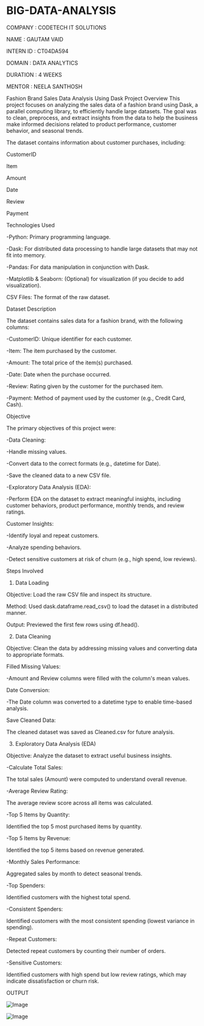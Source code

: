 # BIG-DATA-ANALYSIS

COMPANY : CODETECH IT SOLUTIONS

NAME : GAUTAM VAID

INTERN ID : CT04DA594

DOMAIN : DATA ANALYTICS

DURATION : 4 WEEKS

MENTOR : NEELA SANTHOSH

Fashion Brand Sales Data Analysis Using Dask
Project Overview
This project focuses on analyzing the sales data of a fashion brand using Dask, a parallel computing library, to efficiently handle large datasets. The goal was to clean, preprocess, and extract insights from the data to help the business make informed decisions related to product performance, customer behavior, and seasonal trends.

The dataset contains information about customer purchases, including:

CustomerID

Item 

Amount

Date  

Review 

Payment 

Technologies Used

-Python: Primary programming language.

-Dask: For distributed data processing to handle large datasets that may not fit into memory.

-Pandas: For data manipulation in conjunction with Dask.

-Matplotlib & Seaborn: (Optional) for visualization (if you decide to add visualization).

CSV Files: The format of the raw dataset.

Dataset Description

The dataset contains sales data for a fashion brand, with the following columns:

-CustomerID: Unique identifier for each customer.

-Item: The item purchased by the customer.

-Amount: The total price of the item(s) purchased.

-Date: Date when the purchase occurred.

-Review: Rating given by the customer for the purchased item.

-Payment: Method of payment used by the customer (e.g., Credit Card, Cash).

Objective

The primary objectives of this project were:

-Data Cleaning:

-Handle missing values.

-Convert data to the correct formats (e.g., datetime for Date).

-Save the cleaned data to a new CSV file.

-Exploratory Data Analysis (EDA):

-Perform EDA on the dataset to extract meaningful insights, including customer behaviors, product performance, monthly trends, and review ratings.

Customer Insights:

-Identify loyal and repeat customers.

-Analyze spending behaviors.

-Detect sensitive customers at risk of churn (e.g., high spend, low reviews).

Steps Involved

1. Data Loading

Objective: Load the raw CSV file and inspect its structure.

Method: Used dask.dataframe.read_csv() to load the dataset in a distributed manner.

Output: Previewed the first few rows using df.head().

2. Data Cleaning

Objective: Clean the data by addressing missing values and converting data to appropriate formats.

Filled Missing Values:

-Amount and Review columns were filled with the column's mean values.

Date Conversion:

-The Date column was converted to a datetime type to enable time-based analysis.

Save Cleaned Data:

The cleaned dataset was saved as Cleaned.csv for future analysis.

3. Exploratory Data Analysis (EDA)

Objective: Analyze the dataset to extract useful business insights.

-Calculate Total Sales:

The total sales (Amount) were computed to understand overall revenue.

-Average Review Rating:

The average review score across all items was calculated.

-Top 5 Items by Quantity:

Identified the top 5 most purchased items by quantity.

-Top 5 Items by Revenue:

Identified the top 5 items based on revenue generated.

-Monthly Sales Performance:

Aggregated sales by month to detect seasonal trends.

-Top Spenders:

Identified customers with the highest total spend.

-Consistent Spenders:

Identified customers with the most consistent spending (lowest variance in spending).

-Repeat Customers:

Detected repeat customers by counting their number of orders.

-Sensitive Customers:

Identified customers with high spend but low review ratings, which may indicate dissatisfaction or churn risk.

OUTPUT

![Image](https://github.com/user-attachments/assets/1e16ebb8-6938-436d-a90a-720a18522283)

![Image](https://github.com/user-attachments/assets/37446218-a973-472c-97c1-1bb327e1a136)
